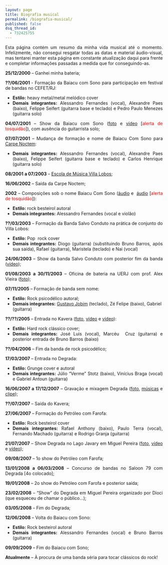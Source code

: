 ```yaml
---
layout: page
title: Biografia musical
permalink: /biografia-musical/
published: false
dsq_thread_id:
  - 732425755
---
```

<p style="text-align: justify;">
  Esta página contém um resumo da minha vida musical até o momento. Infelizmente, não consegui resgatar todas as datas e material áudio-visual, mas tentarei manter esta página em constante atualização daqui para frente e completar informações passadas a medida que for conseguindo-as.
</p>

<p style="text-align: justify;">
  <strong>25/12/2000</strong> &#8211; Ganhei minha bateria;
</p>

<p style="text-align: justify;">
  <strong>??/06/2001 </strong>- Formação da Baiacu com Sono para participação em festival de bandas no CEFET/RJ:
</p>

<ul style="text-align: justify;">
  <li>
    <strong>Estilo:</strong> heavy metal/metal melódico cover
  </li>
  <li>
    <strong>Demais integrantes:</strong> Alessandro Fernandes (vocal), Alexandre Paes (baixo), Felippe Seifert (guitarra base e teclado) e Pedro Paulo Menezes (guitarra solo)
  </li>
</ul>

<p style="text-align: justify;">
  <strong>04/07/2001</strong> &#8211; Show da Baiacu com Sono (<a href="/wp-content/uploads/2010/05/Baiacu-com-Sono.jpg" target="_blank">foto</a> e <a href="http://www.youtube.com/watch?v=xNAy28H8sWc" target="_blank">vídeo</a> [<span style="color: #ff0000;">alerta de tosquidão</span>]), com ausência do guitarrista solo;
</p>

<p style="text-align: justify;">
  <strong>07/07/2001</strong> &#8211; Mudança de formação e nome de Baiacu Com Sono para <a href="http://www.carpemetal.hpg.com.br/" target="_blank">Carpe Noctem</a>:
</p>

<ul style="text-align: justify;">
  <li>
    <strong>Demais integrantes:</strong> Alessandro Fernandes (vocal), Alexandre Paes (baixo), Felippe Seifert (guitarra base e teclado) e Carlos Henrique (guitarra solo)
  </li>
</ul>

<p style="text-align: justify;">
  <strong>08/2001</strong> <strong>a 07/2003</strong> &#8211; <a href="http://www.villa-lobos.org.br/" target="_blank">Escola de Música Villa Lobos</a>;
</p>

<p style="text-align: justify;">
  <strong>16/06/2002</strong> &#8211; Saída da Carpe Noctem;
</p>

<p style="text-align: justify;">
  <strong>2002</strong> &#8211; Composições sob o nome Baiacu Com Sono (<a href="/wp-content/uploads/2010/05/Baiacu-Com-Sono-Baiacu-Com-Sono.mp3" target="_blank">áudio</a> e  <a href="/wp-content/uploads/2010/05/Baiacu-Com-Sono-Cidade-Confusa.mp3" target="_blank">áudio</a> [<span style="color: #ff0000;">alerta de tosquidão</span>]):
</p>

<ul style="text-align: justify;">
  <li>
    <strong>Estilo:</strong> rock besteirol autoral
  </li>
  <li>
    <strong>Demais integrantes:</strong> Alessandro Fernandes (vocal e violão)
  </li>
</ul>

<p style="text-align: justify;">
  <strong>??/03/2003</strong> &#8211; Formação da Banda Salvo Conduto na prática de conjunto do Villa Lobos:
</p>

<ul style="text-align: justify;">
  <li>
    <strong>Estilo:</strong> Pop  rock cover
  </li>
  <li>
    <strong>Demais integrantes:</strong> Diogo (guitarra) (substituindo Bruno Barros, após sua saída), Rafael (guitarra), Maristela (teclado) e Nai (vocal)
  </li>
</ul>

<p style="text-align: justify;">
  <strong>24/06/2003</strong> &#8211; Show da banda Salvo Conduto com posterior fim da banda (<a href="http://www.youtube.com/watch?v=sdJAj_PWEWA" target="_blank">vídeo</a>);
</p>

<p style="text-align: justify;">
  <strong> </strong>
</p>

<p style="text-align: justify;">
  <strong>01/08/2003</strong> <strong>a 30/11/2003</strong> &#8211; Oficina de bateria na UERJ com prof. Alex Vieira (<a href="/wp-content/uploads/2010/05/BateriaUERJ_1.bmp" target="_blank">foto</a>);
</p>

<p style="text-align: justify;">
  <strong>07/11/2005</strong> &#8211; Formação de banda sem nome:
</p>

*   **Estilo:** Rock psicodélico autoral;
*   **Demais integrantes:** <a href="http://www.gustavojobim.com/" target="_blank">Gustavo Jobim</a> (teclado), Zé Felipe (baixo), Gabriel (guitarra)

<p style="text-align: justify;">
  <strong>??/??/2005</strong> &#8211; Entrada no Kavera (<a href="/wp-content/uploads/2010/05/PB080013-edit.jpg" target="_blank">foto</a>, <a href="http://www.youtube.com/watch?v=yBuPcE4dizc" target="_blank">vídeo</a> e <a href="http://video.google.com/videoplay?docid=-2798439304923505794#" target="_blank">vídeo</a>):
</p>

<ul style="text-align: justify;">
  <li>
    <strong>Estilo:</strong> Hard rock clássico cover;
  </li>
  <li>
    <strong>Demais integrantes:</strong> José Luis (vocal), Marcéu  Cruz (guitarra) e posterior entrada de Bruno Barros (baixo)
  </li>
</ul>

**??/04/2006** &#8211; Fim da banda de rock psicodélico;

<p style="text-align: justify;">
  <strong>17/03/2007</strong> &#8211; Entrada no Degrada:
</p>

<ul style="text-align: justify;">
  <li>
    <strong>Estilo:</strong> Grunge cover e autoral
  </li>
  <li>
    <strong>Demais integrantes:</strong> Júlio &#8220;Verme&#8221; Stotz (baixo), Vinícius Braga (vocal) e Gabriel Antoun (guitarra)
  </li>
</ul>

<p style="text-align: justify;">
  <strong>16/06/2007 a 17/12/2007</strong> &#8211; Gravação e mixagem Degrada (<a href="/wp-content/uploads/2010/05/img193.jpg" target="_blank">foto</a>, <a href="http://www.myspace.com/degrada" target="_blank">músicas</a> e <a href="http://www.youtube.com/watch?v=xONgfhGQbo4" target="_blank">clipe</a>);
</p>

<p style="text-align: justify;">
  <strong>??/07/2007</strong> &#8211; Saída do Kavera;
</p>

<p style="text-align: justify;">
  <strong>27/06/2007</strong> &#8211; Formação do Petróleo com Farofa:
</p>

<ul style="text-align: justify;">
  <li>
    <strong>Estilo:</strong> Rock besteirol cover
  </li>
  <li>
    <strong>Demais integrantes:</strong> Rafael Anthony (baixo), Paulo Terra (vocal), Fernando Machado (guitarra) e Rodrigo Granja (guitarra)
  </li>
</ul>

<p style="text-align: justify;">
  <strong>21/07/2007</strong> &#8211; Show Degrada no Lago Javary em Miguel Pereira (<a href="/wp-content/uploads/2010/05/P7290066.jpg" target="_blank">foto</a>, <a href="http://www.youtube.com/watch?v=N3dcHzyaDEs" target="_blank">vídeo</a> e <a href="http://www.youtube.com/watch?v=pg42S6gW_Nw" target="_blank">vídeo</a>);
</p>

<p style="text-align: justify;">
  <strong>09/08/2007</strong> &#8211; 1o show do Petróleo com Farofa;
</p>

<p style="text-align: justify;">
  <strong>13/01/2008 a 06/03/2008</strong> &#8211; Concurso de bandas no Saloon 79 com Degrada [4o colocado];
</p>

<p style="text-align: justify;">
  <strong>19/01/2008</strong> &#8211; 2o show do Petróleo com Farofa e posterior saída;
</p>

<p style="text-align: justify;">
  <strong>23/02/2008</strong> &#8211; &#8220;Show&#8221; do Degrada em Miguel Pereira organizado por Dioci (que esqueceu de chamar o público&#8230;);
</p>

<p style="text-align: justify;">
  <strong>03/05/2008</strong> &#8211; Fim do Degrada;
</p>

<p style="text-align: justify;">
  <strong>12/06/2008</strong> &#8211; Volta do Baiacu com Sono:
</p>

<ul style="text-align: justify;">
  <li>
    <strong>Estilo:</strong> Rock besteirol autoral
  </li>
  <li>
    <strong>Demais integrantes:</strong> Alessandro Fernandes (vocal) e Bruno Barros (guitarra)
  </li>
</ul>

<p style="text-align: justify;">
  <strong>09/09/2009</strong> &#8211; Fim do Baiacu com Sono;
</p>

<p style="text-align: justify;">
  <strong>Atualmente</strong> &#8211; À procura de uma banda séria para tocar clássicos do rock!
</p>
